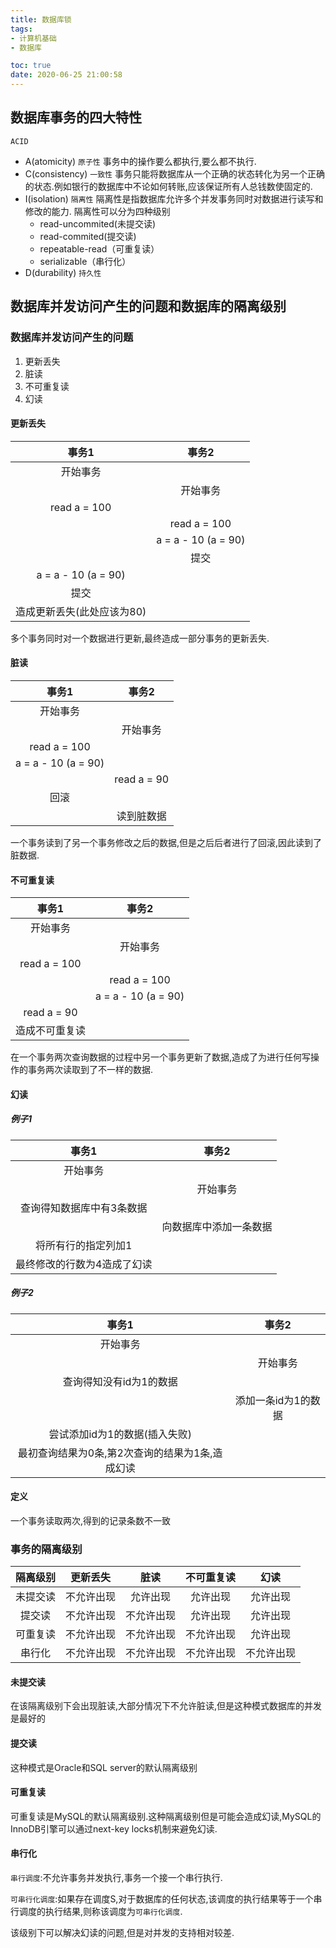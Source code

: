 ```yaml
---
title: 数据库锁
tags:
- 计算机基础
- 数据库

toc: true
date: 2020-06-25 21:00:58
---
```


## 数据库事务的四大特性

`ACID`


<!-- more -->

- A(atomicity) `原子性` 事务中的操作要么都执行,要么都不执行.
- C(consistency) `一致性` 事务只能将数据库从一个正确的状态转化为另一个正确的状态.例如银行的数据库中不论如何转账,应该保证所有人总钱数使固定的.
- I(isolation) `隔离性` 隔离性是指数据库允许多个并发事务同时对数据进行读写和修改的能力. 隔离性可以分为四种级别
  - read-uncommited(未提交读)
  - read-commited(提交读)
  - repeatable-read（可重复读）
  - serializable（串行化）
- D(durability) `持久性` 

## 数据库并发访问产生的问题和数据库的隔离级别

### 数据库并发访问产生的问题

1. 更新丢失
2. 脏读
3. 不可重复读
4. 幻读

#### 更新丢失

| 事务1 | 事务2 |
| :----: | :----: |
|开始事务||
||开始事务|
|read a = 100||
||read a = 100|
||a = a - 10 (a = 90)|
||提交|
|a = a - 10 (a = 90)||
|提交||
|造成更新丢失(此处应该为80)||

多个事务同时对一个数据进行更新,最终造成一部分事务的更新丢失.

#### 脏读

|事务1|事务2|
|:-:|:-:|
|开始事务||
||开始事务|
|read a = 100||
|a = a - 10 (a = 90)||
||read a = 90|
|回滚||
||读到脏数据|

一个事务读到了另一个事务修改之后的数据,但是之后后者进行了回滚,因此读到了脏数据.

#### 不可重复读

|事务1|事务2|
|:-:|:-:|
|开始事务||
||开始事务|
|read a = 100||
||read a = 100|
||a = a - 10 (a = 90)|
|read a = 90||
|造成不可重复读||

在一个事务两次查询数据的过程中另一个事务更新了数据,造成了为进行任何写操作的事务两次读取到了不一样的数据.

#### 幻读

##### 例子1

|事务1|事务2|
|:-:|:-:|
|开始事务||
||开始事务|
|查询得知数据库中有3条数据||
||向数据库中添加一条数据|
|将所有行的指定列加1||
|最终修改的行数为4造成了幻读||

##### 例子2

|事务1|事务2|
|:-:|:-:|
|开始事务||
||开始事务|
|查询得知没有id为1的数据||
||添加一条id为1的数据|
|尝试添加id为1的数据(插入失败)||
|最初查询结果为0条,第2次查询的结果为1条,造成幻读||

#### 定义

一个事务读取两次,得到的记录条数不一致

### 事务的隔离级别

|隔离级别|更新丢失|脏读|不可重复读|幻读|
|:-:|:-:|:-:|:-:|:-:|
|未提交读|不允许出现|允许出现|允许出现|允许出现|
|提交读|不允许出现|不允许出现|允许出现|允许出现|
|可重复读|不允许出现|不允许出现|不允许出现|允许出现|
|串行化|不允许出现|不允许出现|不允许出现|不允许出现|

#### 未提交读

在该隔离级别下会出现脏读,大部分情况下不允许脏读,但是这种模式数据库的并发是最好的

#### 提交读

这种模式是Oracle和SQL server的默认隔离级别

#### 可重复读

可重复读是MySQL的默认隔离级别.这种隔离级别但是可能会造成幻读,MySQL的InnoDB引擎可以通过next-key locks机制来避免幻读.

#### 串行化

`串行调度`:不允许事务并发执行,事务一个接一个串行执行.

`可串行化调度`:如果存在调度S,对于数据库的任何状态,该调度的执行结果等于一个串行调度的执行结果,则称该调度为`可串行化调度`.


该级别下可以解决幻读的问题,但是对并发的支持相对较差.